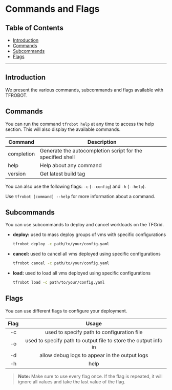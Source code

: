 <h1> Commands and Flags </h1>

<h2>Table of Contents</h2>

- [Introduction](#introduction)
- [Commands](#commands)
- [Subcommands](#subcommands)
- [Flags](#flags)

***

## Introduction

We present the various commands, subcommands and flags available with TFROBOT.


## Commands

You can run the command `tfrobot help` at any time to access the help section. This will also display the available commands.

| Command    | Description                                                |
| ---------- | ---------------------------------------------------------- |
| completion     | Generate the autocompletion script for the specified shell                        |
| help       | Help about any command                                     |
| version    | Get latest build tag                                       |

You can also use the following flags: `-c` (`--config`) and `-h` (`--help`).

Use `tfrobot [command] --help` for more information about a command.

## Subcommands

You can use subcommands to deploy and cancel workloads on the TFGrid.

- **deploy:** used to mass deploy groups of vms with specific configurations
    ```bash
    tfrobot deploy -c path/to/your/config.yaml
    ```
- **cancel:** used to cancel all vms deployed using specific configurations
    ```bash
    tfrobot cancel -c path/to/your/config.yaml
    ```
- **load:** used to load all vms deployed using specific configurations
    ```bash
    tfrobot load -c path/to/your/config.yaml
    ```

## Flags

You can use different flags to configure your deployment.

| Flag | Usage |
| :---:   | :---: |
| -c | used to specify path to configuration file |
| -o | used to specify path to output file to store the output info in |
| -d | allow debug logs to appear in the output logs |
| -h | help |

> **Note:** Make sure to use every flag once. If the flag is repeated, it will ignore all values and take the last value of the flag.
